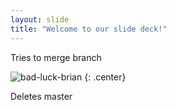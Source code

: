 ```yaml
---
layout: slide
title: "Welcome to our slide deck!"
---
```

Tries to merge branch

![bad-luck-brian](https://cloud.githubusercontent.com/assets/16547949/25400743/8ae447a2-29c1-11e7-9839-5438d8fcda7b.jpg)
{: .center}

Deletes master
